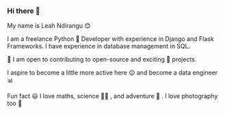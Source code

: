 ### Hi there 👋
My name is Leah Ndirangu :blush:

I am a freelance Python :snake: Developer with experience in Django and Flask Frameworks. I have experience in database management in SQL.
 
:construction_worker: I am open to contributing to open-source and exciting :star2: projects.

I aspire to become a little more active here :wink: and become a data engineer :bar_chart: 

Fun fact :smiley: I love maths, science :woman_scientist: , and adventure :trolleybus: . I love photography too :camera_flash:

<!--
**Lewanja/LeWanja** is a ✨ _special_ ✨ repository because its `README.md` (this file) appears on your GitHub profile.

Here are some ideas to get you started:

- 🔭 I’m currently working on ...
- 🌱 I’m currently learning ...
- 👯 I’m looking to collaborate on ...
- 🤔 I’m looking for help with ...
- 💬 Ask me about ...
- 📫 How to reach me: ...
- 😄 Pronouns: ...
- ⚡ Fun fact: ...
-->
